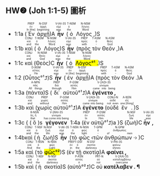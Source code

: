 ## HW❷ (Joh 1:1-5) 圖析
- <rt>1:1a</rt> (<RUBY><ruby><ruby>Ἐν<rt>In [the]</rt></ruby><rt>ἐν</rt></ruby><rt>PREP</rt></RUBY> <RUBY><ruby><ruby>ἀρχῇ<rt>beginning</rt></ruby><rt>ἀρχή</rt></ruby><rt>N-DSF</rt></RUBY>)A <RUBY><ruby><ruby><strong>ἦν</strong><rt>was</rt></ruby><rt>εἰμί</rt></ruby><rt>V-IAI-3S</rt></RUBY> (<RUBY><ruby><ruby>ὁ<rt>the</rt></ruby><rt>ὁ</rt></ruby><rt>T-NSM</rt></RUBY> <RUBY><ruby><ruby>Λόγος ,<rt>Word</rt></ruby><rt>λόγος</rt></ruby><rt>N-NSM</rt></RUBY>)S
- <rt>1:1b</rt> <RUBY><ruby><ruby>καὶ<rt>and</rt></ruby><rt>καί</rt></ruby><rt>CONJ</rt></RUBY> (<RUBY><ruby><ruby>ὁ<rt>the</rt></ruby><rt>ὁ</rt></ruby><rt>T-NSM</rt></RUBY> <RUBY><ruby><ruby>Λόγος<rt>Word</rt></ruby><rt>λόγος</rt></ruby><rt>N-NSM</rt></RUBY>)S <RUBY><ruby><ruby><strong>ἦν</strong><rt>was</rt></ruby><rt>εἰμί</rt></ruby><rt>V-IAI-3S</rt></RUBY> (<RUBY><ruby><ruby>πρὸς<rt>with</rt></ruby><rt>πρός</rt></ruby><rt>PREP</rt></RUBY> <RUBY><ruby><ruby>τὸν<rt>-</rt></ruby><rt>ὁ</rt></ruby><rt>T-ASM</rt></RUBY> <RUBY><ruby><ruby>Θεόν ,<rt>God</rt></ruby><rt>θεός</rt></ruby><rt>N-ASM</rt></RUBY>)A 
- <rt>1:1c</rt> <RUBY><ruby><ruby>καὶ<rt>and</rt></ruby><rt>καί</rt></ruby><rt>CONJ</rt></RUBY> (<RUBY><ruby><ruby>Θεὸς<rt>God</rt></ruby><rt>θεός</rt></ruby><rt>N-NSM</rt></RUBY>)C <RUBY><ruby><ruby><strong>ἦν</strong><rt>was</rt></ruby><rt>εἰμί</rt></ruby><rt>V-IAI-3S</rt></RUBY> (<RUBY><ruby><ruby>ὁ<rt>the</rt></ruby><rt>ὁ</rt></ruby><rt>T-NSM</rt></RUBY> <RUBY><ruby><ruby><mark>Λόγος°¹ .</mark><rt>Word</rt></ruby><rt>λόγος</rt></ruby><rt>N-NSM</rt></RUBY>)S 
- <rt>1:2</rt> (<RUBY><ruby><ruby>Οὗτος°¹⮥<rt>He</rt></ruby><rt>οὗτος</rt></ruby><rt>D-NSM</rt></RUBY>)S <RUBY><ruby><ruby><strong>ἦν</strong><rt>was</rt></ruby><rt>εἰμί</rt></ruby><rt>V-IAI-3S</rt></RUBY> (<RUBY><ruby><ruby>ἐν<rt>in [the]</rt></ruby><rt>ἐν</rt></ruby><rt>PREP</rt></RUBY> <RUBY><ruby><ruby>ἀρχῇ<rt>beginning</rt></ruby><rt>ἀρχή</rt></ruby><rt>N-DSF</rt></RUBY>)A (<RUBY><ruby><ruby>πρὸς<rt>with</rt></ruby><rt>πρός</rt></ruby><rt>PREP</rt></RUBY> <RUBY><ruby><ruby>τὸν<rt>-</rt></ruby><rt>ὁ</rt></ruby><rt>T-ASM</rt></RUBY> <RUBY><ruby><ruby>Θεόν .<rt>God</rt></ruby><rt>θεός</rt></ruby><rt>N-ASM</rt></RUBY>)A 
- <rt>1:3a</rt> (<RUBY><ruby><ruby>πάντα<rt>All things</rt></ruby><rt>πᾶς</rt></ruby><rt>A-NPN</rt></RUBY>)S (<RUBY><ruby><ruby>δι᾽<rt>through</rt></ruby><rt>διά</rt></ruby><rt>PREP</rt></RUBY> <RUBY><ruby><ruby>αὐτοῦ°¹⮥<rt>Him</rt></ruby><rt>αὐτός</rt></ruby><rt>P-GSM</rt></RUBY>)A <RUBY><ruby><ruby><strong>ἐγένετο ,</strong><rt>came into being</rt></ruby><rt>γίνομαι</rt></ruby><rt>V-2ADI-3S</rt></RUBY> 
- <rt>1:3b</rt> <RUBY><ruby><ruby>καὶ<rt>and</rt></ruby><rt>καί</rt></ruby><rt>CONJ</rt></RUBY> (<RUBY><ruby><ruby>χωρὶς<rt>without</rt></ruby><rt>χωρίς</rt></ruby><rt>PREP</rt></RUBY> <RUBY><ruby><ruby>αὐτοῦ°¹⮥<rt>Him</rt></ruby><rt>αὐτός</rt></ruby><rt>P-GSM</rt></RUBY>)A <RUBY><ruby><ruby><strong>ἐγένετο</strong><rt>came into being</rt></ruby><rt>γίνομαι</rt></ruby><rt>V-2ADI-3S</rt></RUBY> (<RUBY><ruby><ruby>οὐδὲ<rt>not even</rt></ruby><rt>οὐδέ</rt></ruby><rt>CONJ-N</rt></RUBY> <RUBY><ruby><ruby>ἕν .<rt>one [thing]</rt></ruby><rt>εἷς</rt></ruby><rt>A-NSN</rt></RUBY>)S 
- <rt>1:3c</rt> { (<RUBY><ruby><ruby>ὃ<rt>that</rt></ruby><rt>ὅς, ἥ</rt></ruby><rt>R-NSN</rt></RUBY>)s <RUBY><ruby><ruby><strong>γέγονεν</strong><rt>has come into being</rt></ruby><rt>γίνομαι</rt></ruby><rt>V-2RAI-3S</rt></RUBY> <rt>1:4a</rt> (<RUBY><ruby><ruby>ἐν<rt>In</rt></ruby><rt>ἐν</rt></ruby><rt>PREP</rt></RUBY> <RUBY><ruby><ruby>αὐτῷ°¹⮥<rt>Him</rt></ruby><rt>αὐτός</rt></ruby><rt>P-DSM</rt></RUBY>)a }S (<RUBY><ruby><ruby>ζωὴ<rt>life</rt></ruby><rt>ζωή</rt></ruby><rt>N-NSF</rt></RUBY>)C <RUBY><ruby><ruby><strong>ἦν ,</strong><rt>was</rt></ruby><rt>εἰμί</rt></ruby><rt>V-IAI-3S</rt></RUBY> 
- <rt>1:4b</rt><RUBY><ruby><ruby>καὶ<rt>and</rt></ruby><rt>καί</rt></ruby><rt>CONJ</rt></RUBY> (<RUBY><ruby><ruby>ἡ<rt>the</rt></ruby><rt>ὁ</rt></ruby><rt>T-NSF</rt></RUBY> <RUBY><ruby><ruby>ζωὴ<rt>life</rt></ruby><rt>ζωή</rt></ruby><rt>N-NSF</rt></RUBY>)S <RUBY><ruby><ruby><strong>ἦν</strong><rt>was</rt></ruby><rt>εἰμί</rt></ruby><rt>V-IAI-3S</rt></RUBY> (<RUBY><ruby><ruby>τὸ<rt>the</rt></ruby><rt>ὁ</rt></ruby><rt>T-NSN</rt></RUBY> <RUBY><ruby><ruby>φῶς<rt>light</rt></ruby><rt>φῶς</rt></ruby><rt>N-NSN</rt></RUBY> ‹<RUBY><ruby><ruby>τῶν<rt>-</rt></ruby><rt>ὁ</rt></ruby><rt>T-GPM</rt></RUBY> <RUBY><ruby><ruby>ἀνθρώπων ·<rt>of men</rt></ruby><rt>ἄνθρωπος</rt></ruby><rt>N-GPM</rt></RUBY>› )C 
- <rt>1:5a</rt> <RUBY><ruby><ruby>καὶ<rt>And</rt></ruby><rt>καί</rt></ruby><rt>CONJ</rt></RUBY> (<RUBY><ruby><ruby>τὸ<rt>the</rt></ruby><rt>ὁ</rt></ruby><rt>T-NSN</rt></RUBY> <RUBY><ruby><ruby><mark>φῶς°²</mark><rt>Light</rt></ruby><rt>φῶς</rt></ruby><rt>N-NSN</rt></RUBY>)S (<RUBY><ruby><ruby>ἐν<rt>in</rt></ruby><rt>ἐν</rt></ruby><rt>PREP</rt></RUBY> <RUBY><ruby><ruby>τῇ<rt>the</rt></ruby><rt>ὁ</rt></ruby><rt>T-DSF</rt></RUBY> <RUBY><ruby><ruby>σκοτίᾳ<rt>darkness</rt></ruby><rt>σκοτία</rt></ruby><rt>N-DSF</rt></RUBY>)A <RUBY><ruby><ruby><strong>φαίνει ,</strong><rt>shines</rt></ruby><rt>φαίνω</rt></ruby><rt>V-PAI-3S</rt></RUBY> 
- <rt>1:5b</rt> <RUBY><ruby><ruby>καὶ<rt>and</rt></ruby><rt>καί</rt></ruby><rt>CONJ</rt></RUBY> (<RUBY><ruby><ruby>ἡ<rt>the</rt></ruby><rt>ὁ</rt></ruby><rt>T-NSF</rt></RUBY> <RUBY><ruby><ruby>σκοτία<rt>darkness</rt></ruby><rt>σκοτία</rt></ruby><rt>N-NSF</rt></RUBY>)S (<RUBY><ruby><ruby>αὐτὸ°²⮥<rt>it</rt></ruby><rt>αὐτός</rt></ruby><rt>P-ASN</rt></RUBY>)C <RUBY><ruby><ruby>οὐ<rt>not</rt></ruby><rt>οὐ</rt></ruby><rt>PRT-N</rt></RUBY> <RUBY><ruby><ruby><strong>κατέλαβεν . ¶</strong><rt>overcame</rt></ruby><rt>καταλαμβάνω</rt></ruby><rt>V-2AAI-3S</rt></RUBY>